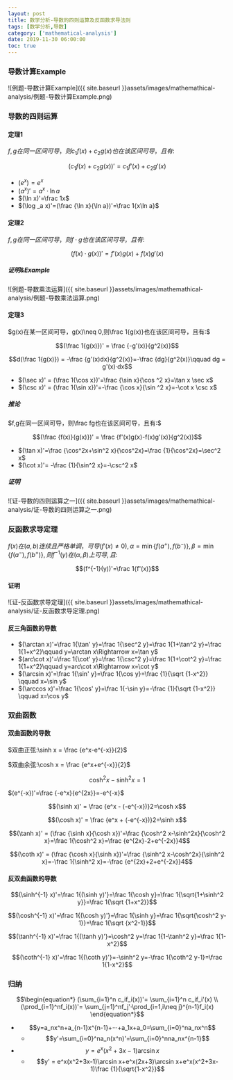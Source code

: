 ```yaml
---
layout: post
title: 数学分析-导数的四则运算及反函数求导法则
tags: [数学分析,导数]
category: ['mathematical-analysis']
date: 2019-11-30 06:00:00
toc: true
---
```


### 导数计算Example

![例题-导数计算Example]({{ site.baseurl }}assets/images/mathemathical-analysis/例题-导数计算Example.png)

### 导数的四则运算

#### 定理1

$f,g在同一区间可导，则c_1f(x)+c_2g(x)也在该区间可导，且有:$

$$(c_1f(x)+c_2g(x))' = c_1f'(x)+c_2g'(x)$$

- $(e^x)=e^x$
- $(a^x)'=a^x·\ln a$
- $(\ln x)'=\frac 1x$
- $(\log _a x)'=(\frac {\ln x}{\ln a})'=\frac 1{x\ln a}$

#### 定理2

$f,g在同一区间可导，则f·g也在该区间可导，且有:$

$$(f(x)·g(x))' = f'(x)g(x)+f(x)g'(x)$$

##### 证明&Example

![例题-导数乘法运算]({{ site.baseurl }}assets/images/mathemathical-analysis/例题-导数乘法运算.png)

#### 定理3

$g(x)在某一区间可导，g(x)\neq 0,则\frac 1{g(x)}也在该区间可导，且有:$

$$(\frac 1{g(x)})' = \frac {-g'(x)}{g^2(x)}$$

 $$d(\frac 1{g(x)}) = -\frac {g'(x)dx}{g^2(x)}=-\frac {dg}{g^2(x)}\qquad dg = g'(x)·dx$$

- $(\sec x)' = (\frac 1{\cos x})'=\frac {\sin x}{\cos ^2 x}=\tan x \sec x$
- $(\csc x)' = (\frac 1{\sin x})'=-\frac {\cos x}{\sin ^2 x}=-\cot x \csc x$

##### 推论

$f,g在同一区间可导，则\frac fg也在该区间可导，且有:$

$$(\frac {f(x)}{g(x)})' = \frac {f'(x)g(x)-f(x)g'(x)}{g^2(x)}$$

- $(\tan x)'=\frac {\cos^2x+\sin^2 x}{\cos^2x}=\frac {1}{\cos^2x}=\sec^2 x$
- $(\cot x)'= -\frac {1}{\sin^2 x}=-\csc^2 x$

##### 证明

![证-导数的四则运算之一]({{ site.baseurl }}assets/images/mathemathical-analysis/证-导数的四则运算之一.png)

### 反函数求导定理

$f(x)在(a,b)连续且严格单调，可导(f'(x)\neq 0),\alpha = \min \lbrace f(a^+),f(b^-) \rbrace,\beta = \min \lbrace f(a^-),f(b^+) \rbrace,则f^{-1}(y)在(\alpha,\beta)上可导,且:$

$$(f^{-1}(y))'=\frac 1{f'(x)}$$

#### 证明

![证-反函数求导定理]({{ site.baseurl }}assets/images/mathemathical-analysis/证-反函数求导定理.png)

#### 反三角函数的导数

- $(\arctan x)'=\frac 1{\tan' y}=\frac 1{\sec^2 y}=\frac 1{1+\tan^2 y}=\frac 1{1+x^2}\qquad y=\arctan x\Rightarrow x=\tan y$
- $(arc\cot x)'=\frac 1{\cot' y}=\frac 1{\csc^2 y}=\frac 1{1+\cot^2 y}=\frac 1{1+x^2}\qquad y=arc\cot x\Rightarrow x=\cot y$
- $(\arcsin x)'=\frac 1{\sin' y}=\frac 1{\cos y}=\frac {1}{\sqrt {1-x^2}} \qquad x=\sin y$
- $(\arccos x)'=\frac 1{\cos' y}=\frac 1{-\sin y}=-\frac {1}{\sqrt {1-x^2}} \qquad x=\cos y$

### 双曲函数

#### 双曲函数的导数

$双曲正弦:\sinh x = \frac {e^x-e^{-x}}{2}$

$双曲余弦:\cosh x = \frac {e^x+e^{-x}}{2}$

$$\cosh^2 x-\sinh^2 x=1$$

$(e^{-x})'=\frac {-e^x}{e^{2x}}=-e^{-x}$ 

$$(\sinh x)' = \frac {e^x - (-e^{-x})}2=\cosh x$$

$$(\cosh x)' = \frac {e^x + (-e^{-x})}2=\sinh x$$

$$(\tanh x)' = (\frac {\sinh x}{\cosh x})'=\frac {\cosh^2 x-\sinh^2x}{\cosh^2 x}=\frac 1{\cosh^2 x}=\frac {e^{2x}-2+e^{-2x}}4$$

$$(\coth x)' = (\frac {\cosh x}{\sinh x})'=\frac {\sinh^2 x-\cosh^2x}{\sinh^2 x}=-\frac 1{\sinh^2 x}=-\frac {e^{2x}+2+e^{-2x}}4$$

#### 反双曲函数的导数

$$(\sinh^{-1} x)'=\frac 1{(\sinh y)'}=\frac 1{\cosh y}=\frac 1{\sqrt{1+\sinh^2 y}}=\frac 1{\sqrt {1+x^2}}$$

$$(\cosh^{-1} x)'=\frac 1{(\cosh y)'}=\frac 1{\sinh y}=\frac 1{\sqrt{\cosh^2 y-1}}=\frac 1{\sqrt {x^2-1}}$$ 

$$(\tanh^{-1} x)'=\frac 1{(\tanh y)'}=\cosh^2 y=\frac 1{1-\tanh^2 y}=\frac 1{1-x^2}$$

$$(\coth^{-1} x)'=\frac 1{(\coth y)'}=-\sinh^2 y=-\frac 1{\coth^2 y-1}=\frac 1{1-x^2}$$

### 归纳

$$\begin{equation*} (\sum_{i=1}^n c_if_i(x))'= \sum_{i=1}^n c_if_i'(x)   \\ (\prod_{i=1}^nf_i(x))'= \sum_{j=1}^nf_j'·\prod_{i=1,i\neq j}^{n-1}f_i(x)
\end{equation*}$$

- $$y=a_nx^n+a_{n-1}x^{n-1}+···+a_1x+a_0=\sum_{i=0}^na_nx^n$$
  - $$y'=\sum_{i=0}^na_n(x^n)'=\sum_{i=0}^nna_nx^{n-1}$$
- $$y=e^x(x^2+3x-1)\arcsin x$$
  - $$y' = e^x(x^2+3x-1)\arcsin x+e^x(2x+3)\arcsin x+e^x(x^2+3x-1)\frac {1}{\sqrt{1-x^2}}$$